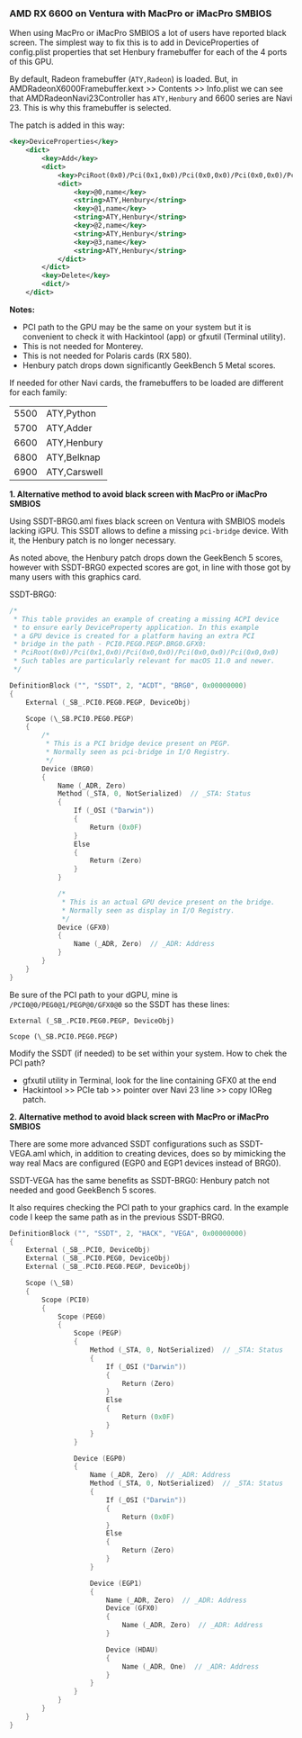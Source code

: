 ### AMD RX 6600 on Ventura with MacPro or iMacPro SMBIOS

When using MacPro or iMacPro SMBIOS a lot of users have reported black screen. The simplest way to fix this is to add in DeviceProperties of config.plist properties that set Henbury framebuffer for each of the 4 ports of this GPU.

By default, Radeon framebuffer (`ATY,Radeon`) is loaded. But, in AMDRadeonX6000Framebuffer.kext >> Contents >> Info.plist we can see that AMDRadeonNavi23Controller has `ATY,Henbury` and 6600 series are Navi 23. This is why this framebuffer is selected.

The patch is added in this way:

``` xml
<key>DeviceProperties</key>
    <dict>
        <key>Add</key>
        <dict>
            <key>PciRoot(0x0)/Pci(0x1,0x0)/Pci(0x0,0x0)/Pci(0x0,0x0)/Pci(0x0,0x0)</key>
            <dict>
                <key>@0,name</key>
                <string>ATY,Henbury</string>
                <key>@1,name</key>
                <string>ATY,Henbury</string>
                <key>@2,name</key>
                <string>ATY,Henbury</string>
                <key>@3,name</key>
                <string>ATY,Henbury</string>
            </dict>
        </dict>
        <key>Delete</key>
        <dict/>
    </dict>
```

**Notes:**

- PCI path to the GPU may be the same on your system but it is convenient to check it with Hackintool (app) or gfxutil (Terminal utility).
- This is not needed for Monterey.
- This is not needed for Polaris cards (RX 580).
- Henbury patch drops down significantly GeekBench 5 Metal scores.

If needed for other Navi cards, the framebuffers to be loaded are different for each family:

<table>
<tr><td>5500</td><td>ATY,Python</td></tr>
<tr><td>5700</td><td>ATY,Adder</td></tr>
<tr><td>6600</td><td>ATY,Henbury</td></tr>
<tr><td>6800</td><td>ATY,Belknap</td></tr>
<tr><td>6900</td><td>ATY,Carswell</td></tr>
</table>


**1. Alternative method to avoid black screen with MacPro or iMacPro SMBIOS**

Using SSDT-BRG0.aml fixes black screen on Ventura with SMBIOS models lacking iGPU. This SSDT allows to define a missing `pci-bridge` device. With it, the Henbury patch is no longer necessary.

As noted above, the Henbury patch drops down the GeekBench 5 scores, however with SSDT-BRG0 expected scores are got, in line with those got by many users with this graphics card.

SSDT-BRG0:

```c++
/*
 * This table provides an example of creating a missing ACPI device
 * to ensure early DeviceProperty application. In this example
 * a GPU device is created for a platform having an extra PCI
 * bridge in the path - PCI0.PEG0.PEGP.BRG0.GFX0:
 * PciRoot(0x0)/Pci(0x1,0x0)/Pci(0x0,0x0)/Pci(0x0,0x0)/Pci(0x0,0x0)
 * Such tables are particularly relevant for macOS 11.0 and newer.
 */

DefinitionBlock ("", "SSDT", 2, "ACDT", "BRG0", 0x00000000)
{
    External (_SB_.PCI0.PEG0.PEGP, DeviceObj)

    Scope (\_SB.PCI0.PEG0.PEGP)
    {
        /*
         * This is a PCI bridge device present on PEGP.
         * Normally seen as pci-bridge in I/O Registry.
         */
        Device (BRG0)
        {
            Name (_ADR, Zero)
            Method (_STA, 0, NotSerialized)  // _STA: Status
            {
                If (_OSI ("Darwin"))
                {
                    Return (0x0F)
                }
                Else
                {
                    Return (Zero)
                }
            }

            /*
             * This is an actual GPU device present on the bridge.
             * Normally seen as display in I/O Registry.
             */
            Device (GFX0)
            {
                Name (_ADR, Zero)  // _ADR: Address
            }
        }
    }
}
```

Be sure of the PCI path to your dGPU, mine is `/PCI0@0/PEG0@1/PEGP@0/GFX0@0` so the SSDT has these lines: 

```
External (_SB_.PCI0.PEG0.PEGP, DeviceObj)

Scope (\_SB.PCI0.PEG0.PEGP)
```

Modify the SSDT (if needed) to be set within your system. How to chek the PCI path?

- gfxutil utility in Terminal, look for the line containing GFX0 at the end
- Hackintool >> PCIe tab >> pointer over Navi 23 line >> copy IOReg patch.

**2. Alternative method to avoid black screen with MacPro or iMacPro SMBIOS**

There are some more advanced SSDT configurations such as SSDT-VEGA.aml which, in addition to creating devices, does so by mimicking the way real Macs are configured (EGP0 and EGP1 devices instead of BRG0).

SSDT-VEGA has the same benefits as SSDT-BRG0: Henbury patch not needed and good GeekBench 5 scores.

It also requires checking the PCI path to your graphics card. In the example code I keep the same path as in the previous SSDT-BRG0.

```c++
DefinitionBlock ("", "SSDT", 2, "HACK", "VEGA", 0x00000000)
{
    External (_SB_.PCI0, DeviceObj)
    External (_SB_.PCI0.PEG0, DeviceObj)
    External (_SB_.PCI0.PEG0.PEGP, DeviceObj)

    Scope (\_SB)
    {
        Scope (PCI0)
        {
            Scope (PEG0)
            {
                Scope (PEGP)
                {
                    Method (_STA, 0, NotSerialized)  // _STA: Status
                    {
                        If (_OSI ("Darwin"))
                        {
                            Return (Zero)
                        }
                        Else
                        {
                            Return (0x0F)
                        }
                    }
                }

                Device (EGP0)
                {
                    Name (_ADR, Zero)  // _ADR: Address
                    Method (_STA, 0, NotSerialized)  // _STA: Status
                    {
                        If (_OSI ("Darwin"))
                        {
                            Return (0x0F)
                        }
                        Else
                        {
                            Return (Zero)
                        }
                    }

                    Device (EGP1)
                    {
                        Name (_ADR, Zero)  // _ADR: Address
                        Device (GFX0)
                        {
                            Name (_ADR, Zero)  // _ADR: Address
                        }

                        Device (HDAU)
                        {
                            Name (_ADR, One)  // _ADR: Address
                        }
                    }
                }
            }
        }
    }
}  
```

